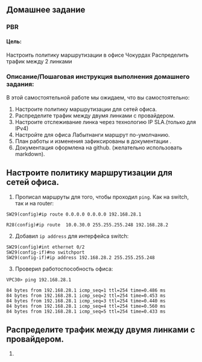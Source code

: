 ## Домашнее задание
### PBR

#### Цель:
Настроить политику маршрутизации в офисе Чокурдах
Распределить трафик между 2 линками


### Описание/Пошаговая инструкция выполнения домашнего задания:
В этой самостоятельной работе мы ожидаем, что вы самостоятельно:

1. Настроите политику маршрутизации для сетей офиса.
2. Распределите трафик между двумя линками с провайдером.
3. Настроите отслеживание линка через технологию IP SLA.(только для IPv4)
4. Настройте для офиса Лабытнанги маршрут по-умолчанию.
5. План работы и изменения зафиксированы в документации .
6. Документация оформлена на github. (желательно использовать markdown).

## Настроите политику маршрутизации для сетей офиса.

1. Прописал маршруты для того, чтобы проходил ```ping```. Как на switch, так и на router:
```
SW29(config)#ip route 0.0.0.0 0.0.0.0 192.168.28.1
```
```
R28(config)#ip route  10.0.30.0 255.255.255.248 192.168.28.2
```
2. Добавил ```ip address``` для интерфейса switch:
```
SW29(config)#int ethernet 0/2
SW29(config-if)#no switchport
SW29(config-if)#ip address 192.168.28.2 255.255.255.248
```
3. Проверил работоспособность офиса:
```
VPC30> ping 192.168.28.1 

84 bytes from 192.168.28.1 icmp_seq=1 ttl=254 time=0.486 ms
84 bytes from 192.168.28.1 icmp_seq=2 ttl=254 time=0.453 ms
84 bytes from 192.168.28.1 icmp_seq=3 ttl=254 time=0.440 ms
84 bytes from 192.168.28.1 icmp_seq=4 ttl=254 time=0.560 ms
84 bytes from 192.168.28.1 icmp_seq=5 ttl=254 time=0.433 ms
```
## Распределите трафик между двумя линками с провайдером.

1. 